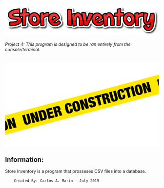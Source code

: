 ![Store Inventory](logo.png)
###### Project 4: *This program is designed to be ran entirely from the console/terminal.*
![Preview](const.png)
## Information:
Store Inventory is a program that prosseses CSV files into a database.

        Created By: Carlos A. Marin - July 2019
